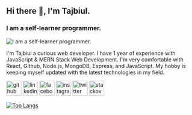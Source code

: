 ## Hi there 👋, I'm Tajbiul.
### I am a self-learner programmer.
![I am a self-learner programmer.](https://i.ibb.co/W2Zgn3s/TAJBIUL.png)

I'm Tajbiul a curious web developer. I have 1 year of experience with JavaScript & MERN Stack Web Development. I'm very comfortable with React, Github, Node.js, MongoDB, Express, and JavaScript.
My hobby is keeping myself updated with the latest technologies in my field.



[<img src='https://cdn.jsdelivr.net/npm/simple-icons@3.0.1/icons/github.svg' alt='github' height='40'>](https://github.com/md-tajbiul)  [<img src='https://cdn.jsdelivr.net/npm/simple-icons@3.0.1/icons/linkedin.svg' alt='linkedin' height='40'>](https://www.linkedin.com/in/md-tajbiul/)  [<img src='https://cdn.jsdelivr.net/npm/simple-icons@3.0.1/icons/facebook.svg' alt='facebook' height='40'>](https://www.facebook.com/tajbiul.4)  [<img src='https://cdn.jsdelivr.net/npm/simple-icons@3.0.1/icons/instagram.svg' alt='instagram' height='40'>](https://www.instagram.com/tajbiul.insta/)  [<img src='https://cdn.jsdelivr.net/npm/simple-icons@3.0.1/icons/twitter.svg' alt='twitter' height='40'>](https://twitter.com/tajbiul.tweet)  [<img src='https://cdn.jsdelivr.net/npm/simple-icons@3.0.1/icons/stackoverflow.svg' alt='stackoverflow' height='40'>](https://stackoverflow.com/users/15770076/md-tajbiul)  

[![Top Langs](https://github-readme-stats.vercel.app/api/top-langs/?username=md-tajbiul)](https://github.com/anuraghazra/github-readme-stats)
